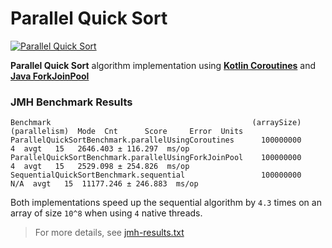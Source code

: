 # Parallel Quick Sort

[![Parallel Quick Sort](https://github.com/akifev/parallel-quicksort/actions/workflows/build.yml/badge.svg?branch=master)](https://github.com/akifev/parallel-quicksort/actions/workflows/build.yml)

**Parallel Quick Sort** algorithm implementation using [**Kotlin Coroutines**](https://kotlinlang.org/docs/coroutines-overview.html) and [**Java ForkJoinPool**](https://docs.oracle.com/javase/8/docs/api/java/util/concurrent/ForkJoinPool.html)

### JMH Benchmark Results
```
Benchmark                                             (arraySize)  (parallelism)  Mode  Cnt      Score     Error  Units
ParallelQuickSortBenchmark.parallelUsingCoroutines      100000000              4  avgt   15   2646.403 ± 116.297  ms/op
ParallelQuickSortBenchmark.parallelUsingForkJoinPool    100000000              4  avgt   15   2529.098 ± 254.826  ms/op
SequentialQuickSortBenchmark.sequential                 100000000            N/A  avgt   15  11177.246 ± 246.883  ms/op
```
Both implementations speed up the sequential algorithm by `4.3` times on an array of size `10^8` when using `4` native threads.
> For more details, see [jmh-results.txt](src/jmh/resources/jmh-results.txt)